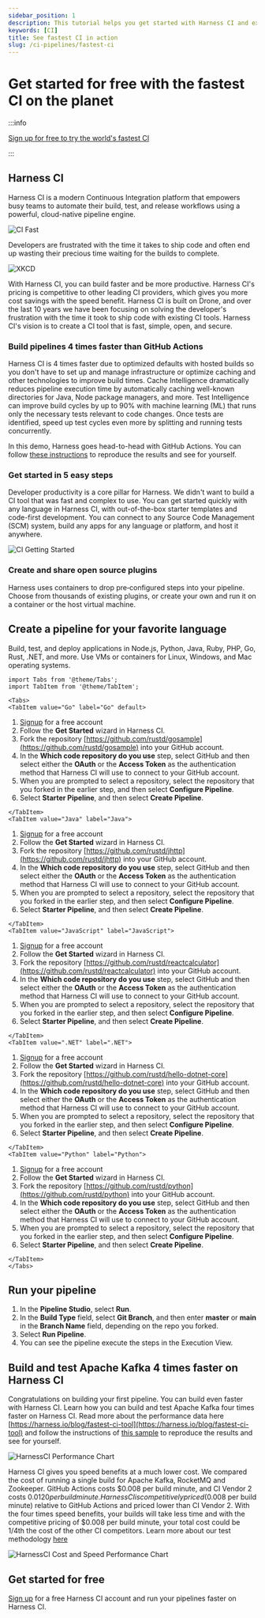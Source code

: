 ```yaml
---
sidebar_position: 1
description: This tutorial helps you get started with Harness CI and explore some of the features that make it four times faster than the leading competitors.
keywords: [CI]
title: See fastest CI in action
slug: /ci-pipelines/fastest-ci
---
```


# Get started for free with the fastest CI on the planet

<ctabanner
  buttonText="Sign Up"
  title="THE WORLD'S FASTEST CI."
  tagline="Sign up today to get started for free!"
  link="https://app.harness.io/auth/#/signup/?module=ci&utm_source=HDH&utm_medium=&utm_campaign=Fastest-CI-HDH-Article&utm_term=sign-up&utm_content=CI-HDH-Top-Nav"
  closable={true}
/>

:::info

[Sign up for free to try the world's fastest CI](https://app.harness.io/auth/#/signup/?module=ci&utm_source=HDH&utm_medium=&utm_campaign=Fastest-CI-HDH-Article&utm_term=sign-up&utm_content=CI-HDH-Top-Banner)

:::

## Harness CI

Harness CI is a modern Continuous Integration platform that empowers busy teams to automate their build, test, and release workflows using a powerful, cloud-native pipeline engine.

![CI Fast](static/ci-tutorial-fast/cifast.png)

Developers are frustrated with the time it takes to ship code and often end up wasting their precious time waiting for the builds to complete.

![XKCD](static/ci-tutorial-fast/xkcd.png)

With Harness CI, you can build faster and be more productive. Harness CI's pricing is competitive to other leading CI providers, which gives you more cost savings with the speed benefit.
Harness CI is built on Drone, and over the last 10 years we have been focusing on solving the developer's frustration with the time it took to ship code with existing CI tools. Harness CI's vision is to create a CI tool that is fast, simple, open, and secure.

### Build pipelines 4 times faster than GitHub Actions

Harness CI is 4 times faster due to optimized defaults with hosted builds so you don't have to set up and manage infrastructure or optimize caching and other technologies to improve build times. Cache Intelligence dramatically reduces pipeline execution time by automatically caching well-known directories for Java, Node package managers, and more. Test Intelligence
can improve build cycles by up to 90% with machine learning (ML) that runs only the necessary tests relevant to code changes. Once tests are identified, speed up test cycles even more by splitting and running tests concurrently.

In this demo, Harness goes head-to-head with GitHub Actions. You can follow [these instructions](https://github.com/harness-community/kafka/blob/trunk/.harness/README.md) to reproduce the results and see for yourself.

<!-- Video:
https://harness-1.wistia.com/medias/rpv5vwzpxz-->
<docvideo src="https://www.youtube.com/watch?v=ECF1BDlzb-I" />

### Get started in 5 easy steps

Developer productivity is a core pillar for Harness. We didn't want to build a CI tool that was fast and complex to use. You can get started quickly with any language in Harness CI, with out-of-the-box starter templates and code-first development. You can connect to any Source Code Management (SCM) system, build any apps for any language or platform, and host it anywhere.

![CI Getting Started](static/ci-tutorial-fast/gettingstarted.gif)

### Create and share open source plugins

Harness uses containers to drop pre‑configured steps into your pipeline. Choose from thousands of existing plugins, or create your own and run it on a container or the host virtual machine.

## Create a pipeline for your favorite language

Build, test, and deploy applications in Node.js, Python, Java, Ruby, PHP, Go, Rust, .NET, and more. Use VMs or containers for Linux, Windows, and Mac operating systems.

```mdx-code-block
import Tabs from '@theme/Tabs';
import TabItem from '@theme/TabItem';
```

```mdx-code-block
<Tabs>
<TabItem value="Go" label="Go" default>
```

1. [Signup](https://app.harness.io/auth/#/signup/?module=ci&utm_source=HDH&utm_medium=&utm_campaign=Fastest-CI-HDH-Article&utm_term=sign-up&utm_content=CI-HDH-Article) for a free account
2. Follow the **Get Started** wizard in Harness CI.
3. Fork the repository [https://github.com/rustd/gosample](https://github.com/rustd/gosample) into your GitHub account.
4. In the **Which code repository do you use** step, select GitHub and then select either the **OAuth** or the **Access Token** as the authentication method that Harness CI will use to connect to your GitHub account.
5. When you are prompted to select a repository, select the repository that you forked in the earlier step, and then select **Configure Pipeline**.
6. Select **Starter Pipeline**, and then select **Create Pipeline**.

```mdx-code-block
</TabItem>
<TabItem value="Java" label="Java">
```

1. [Signup](https://app.harness.io/auth/#/signup/?module=ci&utm_source=HDH&utm_medium=&utm_campaign=Fastest-CI-HDH-Article&utm_term=sign-up&utm_content=CI-HDH-Article) for a free account
2. Follow the **Get Started** wizard in Harness CI.
3. Fork the repository [https://github.com/rustd/jhttp](https://github.com/rustd/jhttp) into your GitHub account.
4. In the **Which code repository do you use** step, select GitHub and then select either the **OAuth** or the **Access Token** as the authentication method that Harness CI will use to connect to your GitHub account.
5. When you are prompted to select a repository, select the repository that you forked in the earlier step, and then select **Configure Pipeline**.
6. Select **Starter Pipeline**, and then select **Create Pipeline**.

```mdx-code-block
</TabItem>
<TabItem value="JavaScript" label="JavaScript">
```

1. [Signup](https://app.harness.io/auth/#/signup/?module=ci&utm_source=HDH&utm_medium=&utm_campaign=Fastest-CI-HDH-Article&utm_term=sign-up&utm_content=CI-HDH-Article) for a free account
2. Follow the **Get Started** wizard in Harness CI.
3. Fork the repository [https://github.com/rustd/reactcalculator](https://github.com/rustd/reactcalculator) into your GitHub account.
4. In the **Which code repository do you use** step, select GitHub and then select either the **OAuth** or the **Access Token** as the authentication method that Harness CI will use to connect to your GitHub account.
5. When you are prompted to select a repository, select the repository that you forked in the earlier step, and then select **Configure Pipeline**.
6. Select **Starter Pipeline**, and then select **Create Pipeline**.

```mdx-code-block
</TabItem>
<TabItem value=".NET" label=".NET">
```

1. [Signup](https://app.harness.io/auth/#/signup/?module=ci&utm_source=HDH&utm_medium=&utm_campaign=Fastest-CI-HDH-Article&utm_term=sign-up&utm_content=CI-HDH-Article) for a free account
2. Follow the **Get Started** wizard in Harness CI.
3. Fork the repository [https://github.com/rustd/hello-dotnet-core](https://github.com/rustd/hello-dotnet-core) into your GitHub account.
4. In the **Which code repository do you use** step, select GitHub and then select either the **OAuth** or the **Access Token** as the authentication method that Harness CI will use to connect to your GitHub account.
5. When you are prompted to select a repository, select the repository that you forked in the earlier step, and then select **Configure Pipeline**.
6. Select **Starter Pipeline**, and then select **Create Pipeline**.

```mdx-code-block
</TabItem>
<TabItem value="Python" label="Python">
```

1. [Signup](https://app.harness.io/auth/#/signup/?module=ci&utm_source=HDH&utm_medium=&utm_campaign=Fastest-CI-HDH-Article&utm_term=sign-up&utm_content=CI-HDH-Article) for a free account
2. Follow the **Get Started** wizard in Harness CI.
3. Fork the repository [https://github.com/rustd/python](https://github.com/rustd/python) into your GitHub account.
4. In the **Which code repository do you use** step, select GitHub and then select either the **OAuth** or the **Access Token** as the authentication method that Harness CI will use to connect to your GitHub account.
5. When you are prompted to select a repository, select the repository that you forked in the earlier step, and then select **Configure Pipeline**.
6. Select **Starter Pipeline**, and then select **Create Pipeline**.

```mdx-code-block
</TabItem>
</Tabs>
```

## Run your pipeline

1. In the **Pipeline Studio**, select **Run**.
2. In the **Build Type** field, select **Git Branch**, and then enter **master** or **main** in the **Branch Name** field, depending on the repo you forked.
3. Select **Run Pipeline**.
4. You can see the pipeline execute the steps in the Execution View.

## Build and test Apache Kafka 4 times faster on Harness CI

Congratulations on building your first pipeline. You can build even faster with Harness CI.
Learn how you can build and test Apache Kafka four times faster on Harness CI.
Read more about the performance data here [https://harness.io/blog/fastest-ci-tool](https://harness.io/blog/fastest-ci-tool) and follow the instructions of [this sample](https://github.com/harness-community/kafka/blob/trunk/.harness/README.md) to reproduce the results and see for yourself.

![HarnessCI Performance Chart ](static/ci-tutorial-fast/harness_ci_stats.png)

Harness CI gives you speed benefits at a much lower cost. We compared the cost of running a single build for Apache Kafka, RocketMQ and Zookeeper. GitHub Actions costs $0.008 per build minute, and CI Vendor 2 costs $0.0120 per build minute. Harness CI is competitively priced ($0.008 per build minute) relative to GitHub Actions and priced lower than CI Vendor 2. With the four times speed benefits, your builds will take less time and with the competitive pricing of $0.008 per build minute, your total cost could be 1/4th the cost of the other CI competitors. Learn more about our test methodology [here](https://harness.io/blog/fastest-ci-tool)

![HarnessCI Cost and Speed Performance Chart](static/ci-tutorial-fast/costspeedbenefits.png)

## Get started for free

[Sign up](https://app.harness.io/auth/#/signup/?module=ci&utm_source=HDH&utm_medium=&utm_campaign=Fastest-CI-HDH-Article&utm_term=sign-up&utm_content=CI-HDH-Get-Started-Free) for a free Harness CI account and run your pipelines faster on Harness CI.
